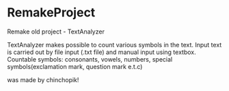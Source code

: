 # RemakeProject
Remake old project - TextAnalyzer

TextAnalyzer makes possible to count various symbols in the text. Input text is carried out by file input (.txt file) and manual input using textbox.
Countable symbols: consonants, vowels, numbers, special symbols(exclamation mark, question mark e.t.c) 

was made by chinchopik!
